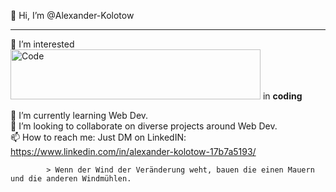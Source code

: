 👋 Hi, I’m @Alexander-Kolotow
***

👀 I’m interested 	<img src="https://www.conceptseating.com/wp-content/uploads/2021/01/Market-Programming-Banner.jpg" alt="Code" width="400" height="80">  in **coding**		

 

🌱 I’m currently learning Web Dev. <br> 
💞️ I’m looking to collaborate on diverse projects around Web Dev. <br>
📫 How to reach me: Just DM on LinkedIN: https://www.linkedin.com/in/alexander-kolotow-17b7a5193/


			> Wenn der Wind der Veränderung weht, bauen die einen Mauern und die anderen Windmühlen.
